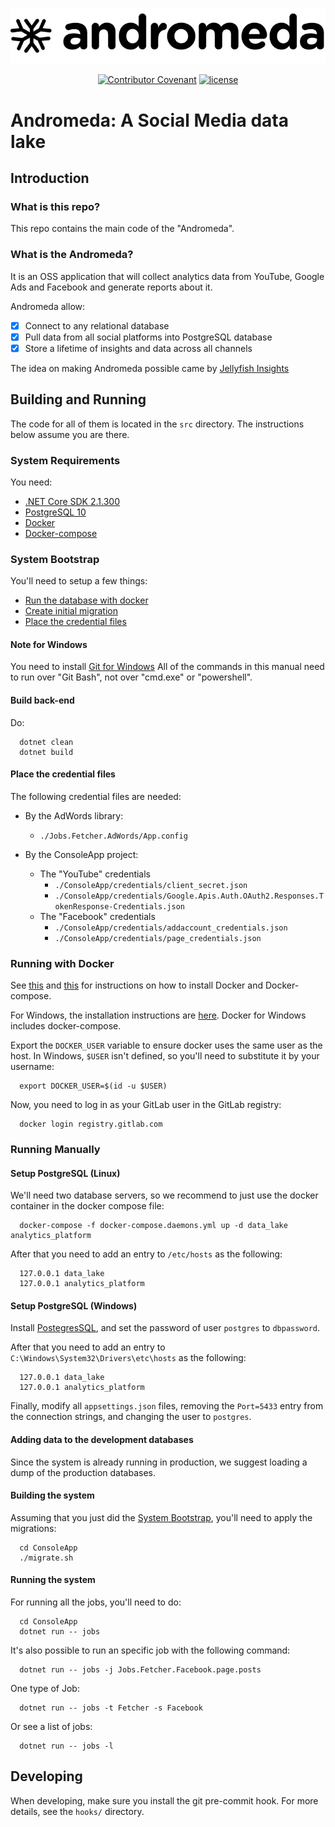 <div align="center">

![Andromeda Logo](./assets/andromeda_logo.png)

[![Contributor Covenant](https://img.shields.io/badge/Contributor%20Covenant-v2.0%20adopted-ff69b4.svg)](code_of_conduct.md)
[![license](https://img.shields.io/badge/license-Apache%202-blue)](License.txt)

</div>

# Andromeda: A Social Media data lake

## Introduction

### What is this repo?

This repo contains the main code of the "Andromeda".

### What is the Andromeda?

It is an OSS application that will collect analytics data from YouTube, Google Ads
and Facebook and generate reports about it.

Andromeda allow:

  * [X] Connect to any relational database
  * [X] Pull data from all social platforms into PostgreSQL database
  * [X] Store a lifetime of insights and data across all channels

The idea on making Andromeda possible came by [Jellyfish Insights](http://jellyfishinsights.com/)

## Building and Running

The code for all of them is located in the ```src``` directory. The instructions
below assume you are there.

### System Requirements

You need:
  - [.NET Core SDK 2.1.300](https://dotnet.microsoft.com/download/dotnet-core/2.1)
  - [PostgreSQL 10](https://www.postgresql.org/)
  - [Docker](#Running-with-Docker)
  - [Docker-compose](#Running-with-Docker)

### System Bootstrap

You'll need to setup a few things:
  - [Run the database with docker](#Running-with-Docker)
  - [Create initial migration](#Building-the-system)
  - [Place the credential files](#Place-the-credential-files)

#### Note for Windows

   You need to install [Git for Windows](https://git-scm.com/download/win) All of the commands in this
   manual need to run over "Git Bash", not over "cmd.exe" or "powershell".

#### Build back-end

Do:
```shell
  dotnet clean
  dotnet build
```

#### Place the credential files

The following credential files are needed:
  - By the AdWords library:
    - ```./Jobs.Fetcher.AdWords/App.config```

  - By the ConsoleApp project:
    - The "YouTube" credentials
      - ```./ConsoleApp/credentials/client_secret.json```
      - ```./ConsoleApp/credentials/Google.Apis.Auth.OAuth2.Responses.TokenResponse-Credentials.json```
    - The "Facebook" credentials
      - ```./ConsoleApp/credentials/addaccount_credentials.json```
      - ```./ConsoleApp/credentials/page_credentials.json```

### Running with Docker

   See [this](https://docs.docker.com/install/linux/docker-ce/ubuntu/) and [this](https://github.com/docker/compose/releases) for instructions on how to install Docker and
   Docker-compose.

   For Windows, the installation instructions are [here](https://docs.docker.com/docker-for-windows/install/). Docker for Windows includes docker-compose.

   Export the ```DOCKER_USER``` variable to ensure docker uses the same
   user as the host. In Windows, ```$USER``` isn't defined, so you'll need
   to substitute it by your username:
   ```shell
     export DOCKER_USER=$(id -u $USER)
   ```

   Now, you need to log in as your GitLab user in the GitLab registry:
   ```shell
     docker login registry.gitlab.com
   ```

### Running Manually

#### Setup PostgreSQL (Linux)

  We'll need two database servers, so we recommend to just use the
  docker container in the docker compose file:

  ```shell
    docker-compose -f docker-compose.daemons.yml up -d data_lake analytics_platform
  ```

  After that you need to add an entry to ```/etc/hosts``` as the
  following:

  ```
    127.0.0.1 data_lake
    127.0.0.1 analytics_platform
  ```

#### Setup PostgreSQL (Windows)

  Install [PostegresSQL](https://www.postgresql.org/download/windows/), and set the password of user ```postgres``` to ```dbpassword```.

  After that you need to add an entry to
  ```C:\Windows\System32\Drivers\etc\hosts``` as the following:
  ```
    127.0.0.1 data_lake
    127.0.0.1 analytics_platform
  ```

  Finally, modify all ```appsettings.json``` files, removing the ```Port=5433```
  entry from the connection strings, and changing the user to ```postgres```.

#### Adding data to the development databases

  Since the system is already running in production, we suggest loading
  a dump of the production databases.

#### Building the system

  Assuming that you just did the [System Bootstrap](#system-bootstrap),
  you'll need to apply the migrations:
  ```shell
    cd ConsoleApp
    ./migrate.sh
  ```

#### Running the system

  For running all the jobs, you'll need to do:
  ```shell
    cd ConsoleApp
    dotnet run -- jobs
  ```

  It's also possible to run an specific job with the following command:
  ```shell
    dotnet run -- jobs -j Jobs.Fetcher.Facebook.page.posts
  ```

  One type of Job:

  ```shell
    dotnet run -- jobs -t Fetcher -s Facebook
  ```

  Or see a list of jobs:

  ```shell
    dotnet run -- jobs -l
  ```

## Developing

When developing, make sure you install the git pre-commit hook. For more
details, see the ```hooks/``` directory.
